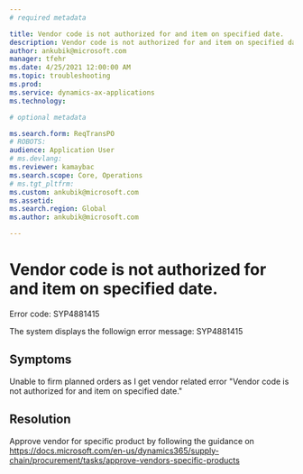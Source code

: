```yaml
---
# required metadata

title: Vendor code is not authorized for and item on specified date.
description: Vendor code is not authorized for and item on specified date.
author: ankubik@microsoft.com
manager: tfehr
ms.date: 4/25/2021 12:00:00 AM
ms.topic: troubleshooting
ms.prod: 
ms.service: dynamics-ax-applications
ms.technology: 

# optional metadata

ms.search.form: ReqTransPO
# ROBOTS: 
audience: Application User
# ms.devlang: 
ms.reviewer: kamaybac
ms.search.scope: Core, Operations
# ms.tgt_pltfrm: 
ms.custom: ankubik@microsoft.com
ms.assetid: 
ms.search.region: Global
ms.author: ankubik@microsoft.com

---
```


# Vendor code is not authorized for and item on specified date.

Error code: SYP4881415

The system displays the followign error message:
	SYP4881415



## Symptoms
Unable to firm planned orders as I get vendor related error "Vendor code is not authorized for and item on specified date."




## Resolution
Approve vendor for specific product by following the guidance on https://docs.microsoft.com/en-us/dynamics365/supply-chain/procurement/tasks/approve-vendors-specific-products



